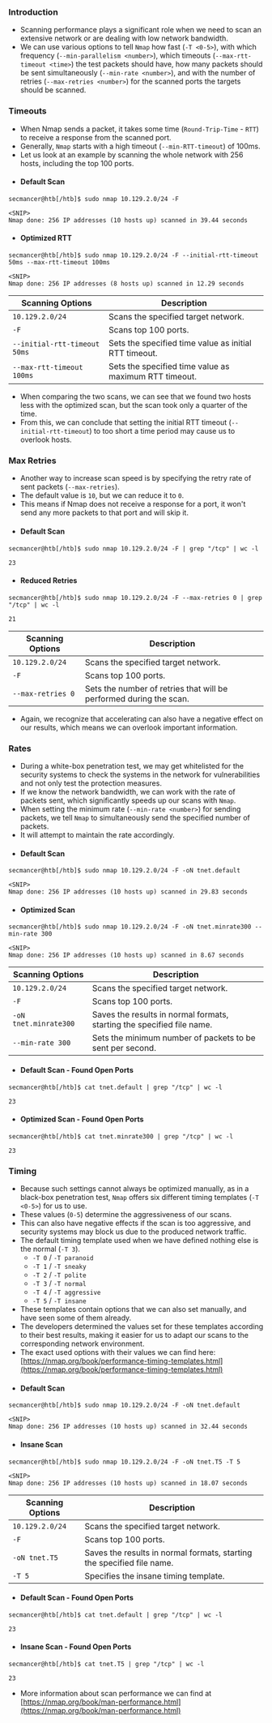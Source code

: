 ### Introduction
- Scanning performance plays a significant role when we need to scan an extensive network or are dealing with low network bandwidth.
- We can use various options to tell `Nmap` how fast (`-T <0-5>`), with which frequency (`--min-parallelism <number>`), which timeouts (`--max-rtt-timeout <time>`) the test packets should have, how many packets should be sent simultaneously (`--min-rate <number>`), and with the number of retries (`--max-retries <number>`) for the scanned ports the targets should be scanned.

### Timeouts
- When Nmap sends a packet, it takes some time (`Round-Trip-Time` - `RTT`) to receive a response from the scanned port. 
- Generally, `Nmap` starts with a high timeout (`--min-RTT-timeout`) of 100ms. 
- Let us look at an example by scanning the whole network with 256 hosts, including the top 100 ports.
- #### Default Scan
```shell-session
secmancer@htb[/htb]$ sudo nmap 10.129.2.0/24 -F

<SNIP>
Nmap done: 256 IP addresses (10 hosts up) scanned in 39.44 seconds
```
- #### Optimized RTT
```shell-session
secmancer@htb[/htb]$ sudo nmap 10.129.2.0/24 -F --initial-rtt-timeout 50ms --max-rtt-timeout 100ms

<SNIP>
Nmap done: 256 IP addresses (8 hosts up) scanned in 12.29 seconds
```

| **Scanning Options** | **Description** |
| --- | --- |
| `10.129.2.0/24` | Scans the specified target network. |
| `-F` | Scans top 100 ports. |
| `--initial-rtt-timeout 50ms` | Sets the specified time value as initial RTT timeout. |
| `--max-rtt-timeout 100ms` | Sets the specified time value as maximum RTT timeout. |

- When comparing the two scans, we can see that we found two hosts less with the optimized scan, but the scan took only a quarter of the time. 
- From this, we can conclude that setting the initial RTT timeout (`--initial-rtt-timeout`) to too short a time period may cause us to overlook hosts.



### Max Retries
- Another way to increase scan speed is by specifying the retry rate of sent packets (`--max-retries`). 
- The default value is `10`, but we can reduce it to `0`. 
- This means if Nmap does not receive a response for a port, it won't send any more packets to that port and will skip it.
- #### Default Scan
```shell-session
secmancer@htb[/htb]$ sudo nmap 10.129.2.0/24 -F | grep "/tcp" | wc -l

23
```
- #### Reduced Retries
```shell-session
secmancer@htb[/htb]$ sudo nmap 10.129.2.0/24 -F --max-retries 0 | grep "/tcp" | wc -l

21
```

| **Scanning Options** | **Description**                                                    |
| -------------------- | ------------------------------------------------------------------ |
| `10.129.2.0/24`      | Scans the specified target network.                                |
| `-F`                 | Scans top 100 ports.                                               |
| `--max-retries 0`    | Sets the number of retries that will be performed during the scan. |

- Again, we recognize that accelerating can also have a negative effect on our results, which means we can overlook important information.



### Rates
- During a white-box penetration test, we may get whitelisted for the security systems to check the systems in the network for vulnerabilities and not only test the protection measures. 
- If we know the network bandwidth, we can work with the rate of packets sent, which significantly speeds up our scans with `Nmap`. 
- When setting the minimum rate (`--min-rate <number>`) for sending packets, we tell `Nmap` to simultaneously send the specified number of packets.
- It will attempt to maintain the rate accordingly.
- #### Default Scan
```shell-session
secmancer@htb[/htb]$ sudo nmap 10.129.2.0/24 -F -oN tnet.default

<SNIP>
Nmap done: 256 IP addresses (10 hosts up) scanned in 29.83 seconds
```
- #### Optimized Scan
```shell-session
secmancer@htb[/htb]$ sudo nmap 10.129.2.0/24 -F -oN tnet.minrate300 --min-rate 300

<SNIP>
Nmap done: 256 IP addresses (10 hosts up) scanned in 8.67 seconds
```

| **Scanning Options** | **Description** |
| --- | --- |
| `10.129.2.0/24` | Scans the specified target network. |
| `-F` | Scans top 100 ports. |
| `-oN tnet.minrate300` | Saves the results in normal formats, starting the specified file name. |
| `--min-rate 300` | Sets the minimum number of packets to be sent per second. |

- #### Default Scan - Found Open Ports
```shell-session
secmancer@htb[/htb]$ cat tnet.default | grep "/tcp" | wc -l

23
```

- #### Optimized Scan - Found Open Ports
```shell-session
secmancer@htb[/htb]$ cat tnet.minrate300 | grep "/tcp" | wc -l

23
```



### Timing
- Because such settings cannot always be optimized manually, as in a black-box penetration test, `Nmap` offers six different timing templates (`-T <0-5>`) for us to use. 
- These values (`0-5`) determine the aggressiveness of our scans. 
- This can also have negative effects if the scan is too aggressive, and security systems may block us due to the produced network traffic. 
- The default timing template used when we have defined nothing else is the normal (`-T 3`).
	- `-T 0` / `-T paranoid`
	- `-T 1` / `-T sneaky`
	- `-T 2` / `-T polite`
	- `-T 3` / `-T normal`
	- `-T 4` / `-T aggressive`
	- `-T 5` / `-T insane`
- These templates contain options that we can also set manually, and have seen some of them already. 
- The developers determined the values set for these templates according to their best results, making it easier for us to adapt our scans to the corresponding network environment. 
- The exact used options with their values we can find here: [https://nmap.org/book/performance-timing-templates.html](https://nmap.org/book/performance-timing-templates.html)
- #### Default Scan
```shell-session
secmancer@htb[/htb]$ sudo nmap 10.129.2.0/24 -F -oN tnet.default 

<SNIP>
Nmap done: 256 IP addresses (10 hosts up) scanned in 32.44 seconds
```
- #### Insane Scan
```shell-session
secmancer@htb[/htb]$ sudo nmap 10.129.2.0/24 -F -oN tnet.T5 -T 5

<SNIP>
Nmap done: 256 IP addresses (10 hosts up) scanned in 18.07 seconds
```

| **Scanning Options** | **Description** |
| --- | --- |
| `10.129.2.0/24` | Scans the specified target network. |
| `-F` | Scans top 100 ports. |
| `-oN tnet.T5` | Saves the results in normal formats, starting the specified file name. |
| `-T 5` | Specifies the insane timing template. |

- #### Default Scan - Found Open Ports
```shell-session
secmancer@htb[/htb]$ cat tnet.default | grep "/tcp" | wc -l

23
```
- #### Insane Scan - Found Open Ports
```shell-session
secmancer@htb[/htb]$ cat tnet.T5 | grep "/tcp" | wc -l

23
```
- More information about scan performance we can find at [https://nmap.org/book/man-performance.html](https://nmap.org/book/man-performance.html)